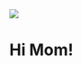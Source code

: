 <img src="https://github.com/farhansayyed165/Weather-Application-/blob/main/no%20chartjs.jpg">

<h1>Hi Mom!<h1/>
